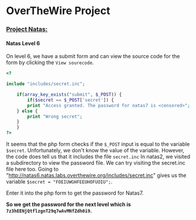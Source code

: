 # OverTheWire Project

### [Project Natas:](http://overthewire.org/wargames/natas/)

#### Natas Level 6

On level 6, we have a submit form and can view the source code for the form by clicking the `View sourecode`.

```php
<?

include "includes/secret.inc";

    if(array_key_exists("submit", $_POST)) {
        if($secret == $_POST['secret']) {
        print "Access granted. The password for natas7 is <censored>";
    } else {
        print "Wrong secret";
    }
    }
?>
```

It seems that the php form checks if the `$_POST` input is equal to the variable `$secret`.
Unfortunately, we don't know the value of the variable. However, the code does tell us that it includes the file `secret.inc`
In natas2, we visited a subdirectory to view the password file. We can try visiting the secret.inc file here too.
Going to "http://natas6.natas.labs.overthewire.org/includes/secret.inc" gives us the variable `$secret = "FOEIUWGHFEEUHOFUOIU";`.

Enter it into the php form to get the password for Natas7.

**So we get the password for the next level which is
`7z3hEENjQtflzgnT29q7wAvMNfZdh0i9`.**
